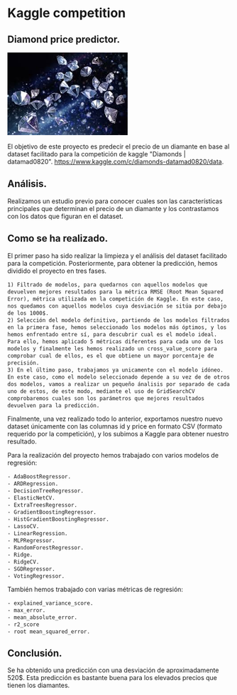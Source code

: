 # Kaggle competition
## Diamond price predictor.

![diamonds](photos/diamonds.jpeg) 

El objetivo de este proyecto es predecir el precio de un diamante en base al dataset facilitado para la competición de kaggle "Diamonds | datamad0820". https://www.kaggle.com/c/diamonds-datamad0820/data.


## Análisis.

Realizamos un estudio previo para conocer cuales son las características principales que determinan el precio de un diamante y los contrastamos con los datos que figuran en el dataset.


## Como se ha realizado.
 
 El primer paso ha sido realizar la limpieza y el análisis del dataset facilitado para la competición. 
 Posteriormente, para obtener la predicción, hemos dividido el proyecto en tres fases.
 
    1) Filtrado de modelos, para quedarnos con aquellos modelos que devuelven mejores resultados para la métrica RMSE (Root Mean Squared Error), métrica utilizada en la competición de Kaggle. En este caso, nos quedamos con aquellos modelos cuya desviación se sitúa por debajo de los 1000$.
    2) Selección del modelo definitivo, partiendo de los modelos filtrados en la primera fase, hemos seleccionado los modelos más óptimos, y los hemos enfrentado entre sí, para descubrir cual es el modelo ideal. Para ello, hemos aplicado 5 métricas diferentes para cada uno de los modelos y finalmente les hemos realizado un cross_value_score para comprobar cual de ellos, es el que obtiene un mayor porcentaje de precisión.
    3) En el último paso, trabajamos ya unicamente con el modelo idóneo. En este caso, como el modelo seleccionado depende a su vez de de otros dos modelos, vamos a realizar un pequeño ánalisis por separado de cada uno de estos, de este modo, mediante el uso de GridSearchCV comprobaremos cuales son los parámetros que mejores resultados devuelven para la predicción.

Finalmente, una vez realizado todo lo anterior, exportamos nuestro nuevo dataset únicamente con las columnas id y price en formato CSV (formato requerido por la competición), y los subimos a Kaggle para obtener nuestro resultado.

Para la realización del proyecto hemos trabajado con varios modelos de regresión:

    - AdaBoostRegressor.
    - ARDRegression.
    - DecisionTreeRegressor.
    - ElasticNetCV.
    - ExtraTreesRegressor.
    - GradientBoostingRegressor.
    - HistGradientBoostingRegressor.
    - LassoCV.
    - LinearRegression.
    - MLPRegressor.
    - RandomForestRegressor.
    - Ridge.
    - RidgeCV.
    - SGDRegressor.
    - VotingRegressor.
    
También hemos trabajado con varias métricas de regresión:

    - explained_variance_score.
    - max_error.
    - mean_absolute_error.
    - r2_score
    - root mean_squared_error.
  

## Conclusión.

Se ha obtenido una predicción con una desviación de aproximadamente 520$. Esta predicción es bastante buena para los elevados precios que tienen los diamantes.

